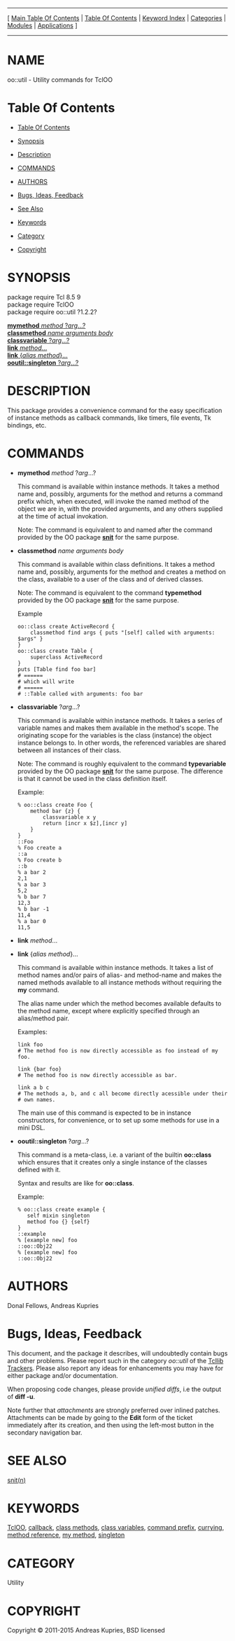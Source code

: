 
[//000000001]: # (oo::util \- Utility commands for TclOO)
[//000000002]: # (Generated from file 'ooutil\.man' by tcllib/doctools with format 'markdown')
[//000000003]: # (Copyright &copy; 2011\-2015 Andreas Kupries, BSD licensed)
[//000000004]: # (oo::util\(n\) 1\.2\.2 tcllib "Utility commands for TclOO")

<hr> [ <a href="../../../../toc.md">Main Table Of Contents</a> &#124; <a
href="../../../toc.md">Table Of Contents</a> &#124; <a
href="../../../../index.md">Keyword Index</a> &#124; <a
href="../../../../toc0.md">Categories</a> &#124; <a
href="../../../../toc1.md">Modules</a> &#124; <a
href="../../../../toc2.md">Applications</a> ] <hr>

# NAME

oo::util \- Utility commands for TclOO

# <a name='toc'></a>Table Of Contents

  - [Table Of Contents](#toc)

  - [Synopsis](#synopsis)

  - [Description](#section1)

  - [COMMANDS](#section2)

  - [AUTHORS](#section3)

  - [Bugs, Ideas, Feedback](#section4)

  - [See Also](#seealso)

  - [Keywords](#keywords)

  - [Category](#category)

  - [Copyright](#copyright)

# <a name='synopsis'></a>SYNOPSIS

package require Tcl 8\.5 9  
package require TclOO  
package require oo::util ?1\.2\.2?  

[__mymethod__ *method* ?*arg*\.\.\.?](#1)  
[__classmethod__ *name* *arguments* *body*](#2)  
[__classvariable__ ?*arg*\.\.\.?](#3)  
[__link__ *method*\.\.\.](#4)  
[__link__ \{*alias* *method*\}\.\.\.](#5)  
[__ooutil::singleton__ ?*arg*\.\.\.?](#6)  

# <a name='description'></a>DESCRIPTION

This package provides a convenience command for the easy specification of
instance methods as callback commands, like timers, file events, Tk bindings,
etc\.

# <a name='section2'></a>COMMANDS

  - <a name='1'></a>__mymethod__ *method* ?*arg*\.\.\.?

    This command is available within instance methods\. It takes a method name
    and, possibly, arguments for the method and returns a command prefix which,
    when executed, will invoke the named method of the object we are in, with
    the provided arguments, and any others supplied at the time of actual
    invokation\.

    Note: The command is equivalent to and named after the command provided by
    the OO package __[snit](\.\./snit/snit\.md)__ for the same purpose\.

  - <a name='2'></a>__classmethod__ *name* *arguments* *body*

    This command is available within class definitions\. It takes a method name
    and, possibly, arguments for the method and creates a method on the class,
    available to a user of the class and of derived classes\.

    Note: The command is equivalent to the command __typemethod__ provided
    by the OO package __[snit](\.\./snit/snit\.md)__ for the same purpose\.

    Example

        oo::class create ActiveRecord {
            classmethod find args { puts "[self] called with arguments: $args" }
        }
        oo::class create Table {
            superclass ActiveRecord
        }
        puts [Table find foo bar]
        # ======
        # which will write
        # ======
        # ::Table called with arguments: foo bar

  - <a name='3'></a>__classvariable__ ?*arg*\.\.\.?

    This command is available within instance methods\. It takes a series of
    variable names and makes them available in the method's scope\. The
    originating scope for the variables is the class \(instance\) the object
    instance belongs to\. In other words, the referenced variables are shared
    between all instances of their class\.

    Note: The command is roughly equivalent to the command __typevariable__
    provided by the OO package __[snit](\.\./snit/snit\.md)__ for the same
    purpose\. The difference is that it cannot be used in the class definition
    itself\.

    Example:

        % oo::class create Foo {
            method bar {z} {
                classvariable x y
                return [incr x $z],[incr y]
            }
        }
        ::Foo
        % Foo create a
        ::a
        % Foo create b
        ::b
        % a bar 2
        2,1
        % a bar 3
        5,2
        % b bar 7
        12,3
        % b bar -1
        11,4
        % a bar 0
        11,5

  - <a name='4'></a>__link__ *method*\.\.\.

  - <a name='5'></a>__link__ \{*alias* *method*\}\.\.\.

    This command is available within instance methods\. It takes a list of method
    names and/or pairs of alias\- and method\-name and makes the named methods
    available to all instance methods without requiring the __my__ command\.

    The alias name under which the method becomes available defaults to the
    method name, except where explicitly specified through an alias/method pair\.

    Examples:

        link foo
        # The method foo is now directly accessible as foo instead of my foo.

        link {bar foo}
        # The method foo is now directly accessible as bar.

        link a b c
        # The methods a, b, and c all become directly acessible under their
        # own names.

    The main use of this command is expected to be in instance constructors, for
    convenience, or to set up some methods for use in a mini DSL\.

  - <a name='6'></a>__ooutil::singleton__ ?*arg*\.\.\.?

    This command is a meta\-class, i\.e\. a variant of the builtin
    __oo::class__ which ensures that it creates only a single instance of
    the classes defined with it\.

    Syntax and results are like for __oo::class__\.

    Example:

        % oo::class create example {
           self mixin singleton
           method foo {} {self}
        }
        ::example
        % [example new] foo
        ::oo::Obj22
        % [example new] foo
        ::oo::Obj22

# <a name='section3'></a>AUTHORS

Donal Fellows, Andreas Kupries

# <a name='section4'></a>Bugs, Ideas, Feedback

This document, and the package it describes, will undoubtedly contain bugs and
other problems\. Please report such in the category *oo::util* of the [Tcllib
Trackers](http://core\.tcl\.tk/tcllib/reportlist)\. Please also report any ideas
for enhancements you may have for either package and/or documentation\.

When proposing code changes, please provide *unified diffs*, i\.e the output of
__diff \-u__\.

Note further that *attachments* are strongly preferred over inlined patches\.
Attachments can be made by going to the __Edit__ form of the ticket
immediately after its creation, and then using the left\-most button in the
secondary navigation bar\.

# <a name='seealso'></a>SEE ALSO

[snit\(n\)](\.\./snit/snit\.md)

# <a name='keywords'></a>KEYWORDS

[TclOO](\.\./\.\./\.\./\.\./index\.md\#tcloo),
[callback](\.\./\.\./\.\./\.\./index\.md\#callback), [class
methods](\.\./\.\./\.\./\.\./index\.md\#class\_methods), [class
variables](\.\./\.\./\.\./\.\./index\.md\#class\_variables), [command
prefix](\.\./\.\./\.\./\.\./index\.md\#command\_prefix),
[currying](\.\./\.\./\.\./\.\./index\.md\#currying), [method
reference](\.\./\.\./\.\./\.\./index\.md\#method\_reference), [my
method](\.\./\.\./\.\./\.\./index\.md\#my\_method),
[singleton](\.\./\.\./\.\./\.\./index\.md\#singleton)

# <a name='category'></a>CATEGORY

Utility

# <a name='copyright'></a>COPYRIGHT

Copyright &copy; 2011\-2015 Andreas Kupries, BSD licensed
